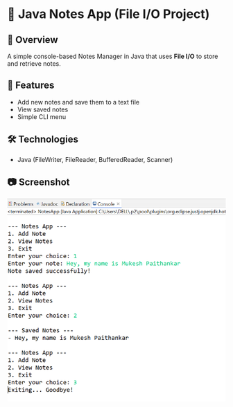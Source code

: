 # 📝 Java Notes App (File I/O Project)

## 📌 Overview
A simple console-based Notes Manager in Java that uses **File I/O** to store and retrieve notes.

## 🚀 Features
- Add new notes and save them to a text file
- View saved notes
- Simple CLI menu

## 🛠 Technologies
- Java (FileWriter, FileReader, BufferedReader, Scanner)

## 📷 Screenshot
![image alt](https://raw.githubusercontent.com/Mukesh-Paithankar01/-Java-File-I-O-Notes-App/729777a483c27d39571a514c4828ec4822cb9dad/task-4.png)
